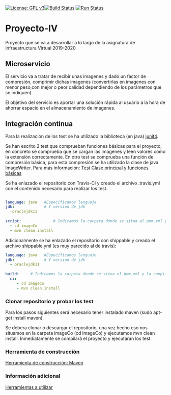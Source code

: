 [![License: GPL v3](https://img.shields.io/badge/License-GPLv3-blue.svg)](https://www.gnu.org/licenses/gpl-3.0)[![Build Status](https://travis-ci.org/jesusrpII/Proyecto-IV.svg?branch=master)](https://travis-ci.org/jesusrpII/Proyecto-IV) [![Run Status](https://api.shippable.com/projects/5daaf6a47e25c60006d54718/badge?branch=master)]() 



# Proyecto-IV
Proyecto que se va a desarrollar a lo largo de la asignatura de Infraestructura Virtual 2019-2020

## Microservicio
El servicio va a tratar de recibir unas imagenes y dado un factor de compresión, comprimir dichas imagenes (convertirlas en imagenes con menor peso,con mejor o peor calidad dependiendo de los parámetros que se indiquen).

El objetivo del servicio es aportar una solución rápida al usuario a la hora de ahorrar espacio en el almacenamiento de imagenes.


## Integración continua

Para la realización de los test se ha utilizado la biblioteca (en java) [junit4](https://junit.org/junit4/).

Se han escrito 2 test que comprueban funciones básicas para el proyecto, en concreto se comprueba que se cargan las imagenes y leen valores como la extensión correctamente. En otro test se comprueba una función de compresión básica, para esta compresión se ha utilizado la clase de java ImageWriter.
Para más información:
[Test](https://github.com/jesusrpII/Proyecto-IV/blob/master/imageCo/src/test/java/imageCTest.java)
[Clase principal y funciones básicas](https://github.com/jesusrpII/Proyecto-IV/blob/master/imageCo/src/main/java/imageC.java)



Se ha enlazado el repositorio con Travis-Ci y creado el archivo .travis.yml con el contenido necesario para realizar los test.

```yaml

language: java   #Especificamos lenguaje
jdk:             # Y version de jdk
  -oraclejdk11
  
script:              # Indicamos la carpeta donde se situa el pom.xml y la compilacion y ejecución de los test con maven
  - cd imageCo
  - mvn clean install

```

Adicionalmente se ha enlazado el repositorio con shippable y creado el archivo shippable.yml (es muy parecido al de travis):

```yaml
language: java   #Especificamos lenguaje
jdk:             # Y version de jdk
  - oraclejdk11
  
build:     # Indicamos la carpeta donde se situa el pom.xml y la compilacion y ejecución de los test con maven
  ci:
     - cd imageCo
     - mvn clean install
```


### Clonar repositorio y probar los test

Para los pasos siguientes será necesario tener instalado maven (sudo apt-get install maven).

Se debera clonar o descargar el repositorio, una vez hecho eso nos situamos en la carpeta imageCo (cd imageCo) y ejecutamos mvn clean install. Inmediatamente se compilará el proyecto y ejecutaran los test.

### Herramienta de construcción
[Herramienta de construcción: Maven](https://github.com/jesusrpII/Proyecto-IV/tree/master/doc/buildtool.md)


### Información adicional

[Herramientas a utilizar](https://github.com/jesusrpII/Proyecto-IV/tree/master/doc/herramientas.md)

